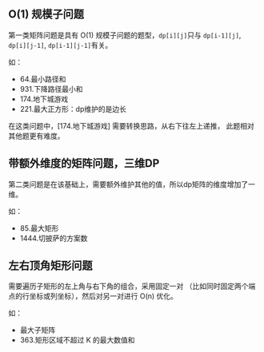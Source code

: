 ## O(1) 规模子问题

第一类矩阵问题是具有 O(1) 规模子问题的题型，`dp[i][j]`只与
`dp[i-1][j]`, `dp[i][j-1]`, `dp[i-1][j-1]`有关。

如：
- 64.最小路径和
- 931.下降路径最小和
- 174.地下城游戏
- 221.最大正方形：dp维护的是边长

在这类问题中，[174.地下城游戏] 需要转换思路，从右下往左上递推，
此题相对其他题更有难度。

## 带额外维度的矩阵问题，三维DP

第二类问题是在该基础上，需要额外维护其他的值，所以dp矩阵的维度增加了一维。

如：
- 85.最大矩形
- 1444.切披萨的方案数

## 左右顶角矩形问题

需要遍历子矩形的左上角与右下角的组合，采用固定一对
（比如同时固定两个端点的行坐标或列坐标），然后对另一对进行 O(n) 优化。

如：
- 最大子矩阵
- 363.矩形区域不超过 K 的最大数值和




